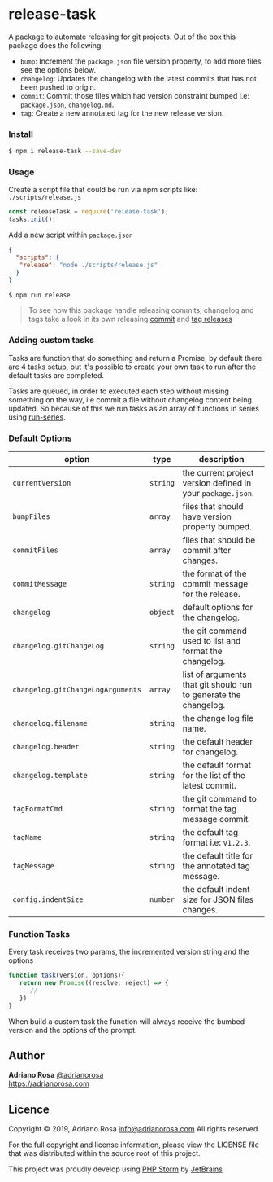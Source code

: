 release-task
============

A package to automate releasing for git projects. Out of the box this package does the following:

- `bump`: Increment the `package.json` file version property, to add more files see the options below. 
- `changelog`: Updates the changelog with the latest commits that has not been pushed to origin. 
- `commit`: Commit those files which had version constraint bumped i.e: `package.json`, `changelog.md`.
- `tag`: Create a new annotated tag for the new release version. 


### Install

```bash
$ npm i release-task --save-dev
```

### Usage

Create a script file that could be run via npm scripts like: 
`./scripts/release.js`
```js
const releaseTask = require('release-task');
tasks.init();
```

Add a new script within `package.json`

```json
{
  "scripts": {
   "release": "node ./scripts/release.js"
  }
}
```

```bash
$ npm run release
```

> To see how this package handle releasing commits, changelog and tags take a look 
> in its own releasing [commit](https://github.com/adrianorsouza/release-task/commit/1c8b3f7)
> and [tag releases](https://github.com/adrianorsouza/release-task/releases/tag/v0.1.0)

### Adding custom tasks

Tasks are function that do something and return a Promise, by default there are 4 tasks setup, but it's 
possible to create your own task to run after the default tasks are completed.

Tasks are queued, in order to executed each step without missing something on the way, 
i.e commit a file without changelog content being updated. So because of this we run 
tasks as an array of functions in series using [run-series](https://github.com/feross/run-series).

### Default Options

option            | type     | description
------------------|----------|-------------
`currentVersion`  |`string`  | the current project version defined in your `package.json`.
`bumpFiles`       |`array`   | files that should have version property bumped.
`commitFiles`     |`array`   | files that should be commit after changes.
`commitMessage`   |`string`  | the format of the commit message for the release.
`changelog`       |`object`  | default options for the changelog.
`changelog.gitChangeLog`|`string`  | the git command used to list and format the changelog.
`changelog.gitChangeLogArguments`| `array` | list of arguments that git should run to generate the changelog.
`changelog.filename`|`string` | the change log file name.
`changelog.header`|`string` | the default header for changelog.
`changelog.template`|`string` | the default format for the list of the latest commit.
`tagFormatCmd`    |`string` | the git command to format the tag message commit.
`tagName`         |`string` | the default tag format i.e: `v1.2.3`.
`tagMessage`      |`string` | the default title for the annotated tag message.
`config.indentSize`|`number` | the default indent size for JSON files changes.


### Function Tasks

Every task receives two params, the incremented version string and the options

```js
function task(version, options){ 
   return new Promise((resolve, reject) => {
      //
   })
}
```

When build a custom task the function will always receive the bumbed version and the options of the prompt.

## Author

**Adriano Rosa** [@adrianorosa](https://twitter.com/adrianorosa)  
https://adrianorosa.com

## Licence

Copyright © 2019, Adriano Rosa  <info@adrianorosa.com>
All rights reserved.

For the full copyright and license information, please view the LICENSE 
file that was distributed within the source root of this project.

This project was proudly develop using [PHP Storm](https://www.jetbrains.com/phpstorm/) by [JetBrains](https://www.jetbrains.com/)


